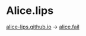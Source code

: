 Alice.lips
====================

[alice-lips.github.io](http://alice-lips.github.io/) -> [alice.fail](http://alice.fail/)
